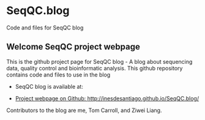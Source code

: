 # SeqQC.blog
Code and files for SeqQC blog



## Welcome SeqQC project webpage

This is the github project page for SeqQC blog - A blog about sequencing data, quality control and bioinformatic analysis. This github repository contains code and files to use in the blog

- SeqQC blog is available at: <a href=http://seqqc.wordpress.com/ target="_blank">

- Project webpage on Github: http://inesdesantiago.github.io/SeqQC.blog/

Contributors to the blog are me, Tom Carroll, and Ziwei Liang. 
